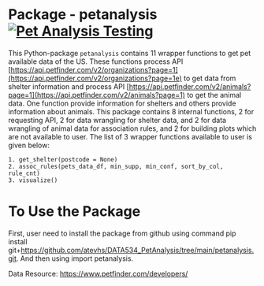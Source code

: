 # Package - petanalysis [![Pet Analysis Testing](https://github.com/atevhs/DATA534_PetAnalysis/actions/workflows/python-package.yml/badge.svg)](https://github.com/atevhs/DATA534_PetAnalysis/actions/workflows/python-package.yml)
This Python-package `petanalysis` contains 11 wrapper functions to get pet available data of the US. These functions process API [https://api.petfinder.com/v2/organizations?page=1](https://api.petfinder.com/v2/organizations?page=1e) to get data from shelter information and process API [https://api.petfinder.com/v2/animals?page=1](https://api.petfinder.com/v2/animals?page=1) to get the animal data. One function provide information for shelters and others provide information about animals. This package contains 8 internal functions, 2 for requesting API, 2 for data wrangling for shelter data, and 2 for data wrangling of animal data for association rules, and 2 for building plots which are not available to user. The list of 3 wrapper functions available to user is given below:


```
1. get_shelter(postcode = None)
2. assoc_rules(pets_data_df, min_supp, min_conf, sort_by_col, rule_cnt)
3. visualize()
``` 

# To Use the Package
First, user need to install the package from github using command pip install git+https://github.com/atevhs/DATA534_PetAnalysis/tree/main/petanalysis.git. And then using import petanalysis.



Data Resource: https://www.petfinder.com/developers/
